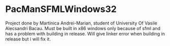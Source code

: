 # PacManSFMLWindows32
Project done by Martinica Andrei-Marian, student of University Of Vasile Alecsandri Bacau. Must be built in x86 windows only because of sfml and has a problem with building in release. Will give linker error 
when building in release but i will fix it.
